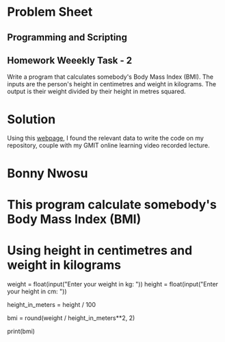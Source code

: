 # Problem Sheet

## Programming and Scripting

## Homework Weeekly Task - 2

Write a program that calculates somebody's Body Mass Index (BMI). The inputs are the person's height in centimetres and weight in kilograms. The output is their weight divided by their height in metres squared.

# Solution

Using this [webpage](https://www.tutorialspoint.com/python-program-to-calculate-bmi-body-mass-index-of-your-body), I found the relevant data to write the code on my repository, couple with my GMIT online learning video recorded lecture.

# Bonny Nwosu
# This program  calculate somebody's Body Mass Index (BMI)
# Using height in centimetres and weight in kilograms
  
weight = float(input("Enter your weight in kg: "))
height = float(input("Enter your height in cm: "))

height_in_meters = height / 100

bmi = round(weight / height_in_meters**2, 2)

print(bmi)
